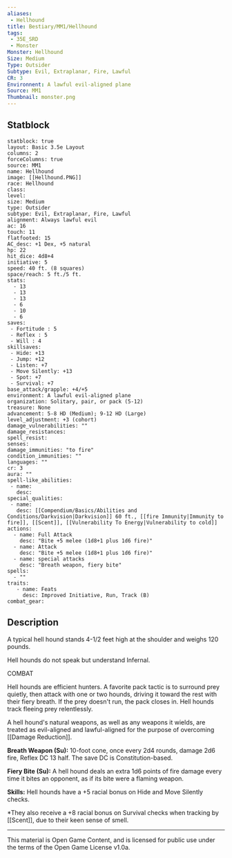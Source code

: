 ```yaml
---
aliases:
 - Hellhound
title: Bestiary/MM1/Hellhound
tags: 
 - 35E_SRD
 - Monster
Monster: Hellhound
Size: Medium
Type: Outsider
Subtype: Evil, Extraplanar, Fire, Lawful
CR: 3
Environnent: A lawful evil-aligned plane
Source: MM1
Thumbnail: monster.png
---
```


## Statblock

```statblock
statblock: true
layout: Basic 3.5e Layout
columns: 2
forceColumns: true
source: MM1 
name: Hellhound
image: [[Hellhound.PNG]]
race: Hellhound
class: 
level: 
size: Medium
type: Outsider
subtype: Evil, Extraplanar, Fire, Lawful
alignment: Always lawful evil
ac: 16
touch: 11
flatfooted: 15
AC_desc: +1 Dex, +5 natural
hp: 22
hit_dice: 4d8+4
initiative: 5
speed: 40 ft. (8 squares)
space/reach: 5 ft./5 ft.
stats:
  - 13
  - 13
  - 13
  - 6
  - 10
  - 6
saves:
 - Fortitude : 5
 - Reflex : 5
 - Will : 4
skillsaves:
 - Hide: +13
 - Jump: +12
 - Listen: +7
 - Move Silently: +13
 - Spot: +7
 - Survival: +7
base_attack/grapple: +4/+5
environment: A lawful evil-aligned plane
organization: Solitary, pair, or pack (5-12)
treasure: None
advancement: 5-8 HD (Medium); 9-12 HD (Large)
level_adjustment: +3 (cohort)
damage_vulnerabilities: ""
damage_resistances: 
spell_resist: 
senses: 
damage_immunities: "to fire"
condition_immunities: ""
languages: ""
cr: 3
aura: ""
spell-like_abilities:
 - name: 
   desc: 
special_qualities:
 - name:
   desc: [[Compendium/Basics/Abilities and Conditions/Darkvision|Darkvision]] 60 ft., [[fire Immunity|Immunity to fire]], [[Scent]], [[Vulnerability To Energy|Vulnerability to cold]] 
actions:
  - name: Full Attack
    desc: "Bite +5 melee (1d8+1 plus 1d6 fire)"
  - name: Attack
    desc: "Bite +5 melee (1d8+1 plus 1d6 fire)"
  - name: special attacks
    desc: "Breath weapon, fiery bite"
spells:
  - ""
traits:
   - name: Feats
     desc: Improved Initiative, Run, Track (B)
combat_gear:  
```

## Description



A typical hell hound stands 4-1/2 feet high at the shoulder and weighs 120 pounds.

Hell hounds do not speak but understand Infernal.

COMBAT

Hell hounds are efficient hunters. A favorite pack tactic is to surround prey quietly, then attack with one or two hounds, driving it toward the rest with their fiery breath. If the prey doesn't run, the pack closes in. Hell hounds track fleeing prey relentlessly.

A hell hound's natural weapons, as well as any weapons it wields, are treated as evil-aligned and lawful-aligned for the purpose of overcoming [[Damage Reduction]].


**Breath Weapon (Su):** 10-foot cone, once every 2d4 rounds, damage 2d6 fire, Reflex DC 13 half. The save DC is Constitution-based.


**Fiery Bite (Su):** A hell hound deals an extra 1d6 points of fire damage every time it bites an opponent, as if its bite were a flaming weapon.


**Skills:** Hell hounds have a +5 racial bonus on Hide and Move Silently checks.

*They also receive a +8 racial bonus on Survival checks when tracking by [[Scent]], due to their keen sense of smell.

---

This material is Open Game Content, and is licensed for public use under the terms of the Open Game License v1.0a.

